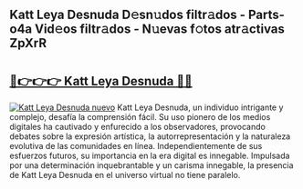 ## Katt Leya Desnuda D𝚎sn𝚞dos filtr𝚊dos - Parts-o4a Vid𝚎os filtr𝚊dos - N𝚞evas f𝚘tos atr𝚊ctivas ZpXrR

# <h2><a href="http://mbcvk9g.tromn.icu/?c=Katt+Leya+Desnuda">🔗👉👉👉 Katt Leya Desnuda 🔗🔗</a></h2>

[![Katt Leya Desnuda nuevo](https://i.imgur.com/pEAQMta.gif)](http://mbcvk9g.tromn.icu/?c=Katt+Leya+Desnuda)
Katt Leya Desnuda, un individuo intrigante y complejo, desafía la comprensión fácil. Su uso pionero de los medios digitales ha cautivado y enfurecido a los observadores, provocando debates sobre la expresión artística, la autorrepresentación y la naturaleza evolutiva de las comunidades en línea. Independientemente de sus esfuerzos futuros, su importancia en la era digital es innegable. Impulsada por una determinación inquebrantable y un carisma innegable, la presencia de Katt Leya Desnuda en el universo virtual no tiene paralelo.
